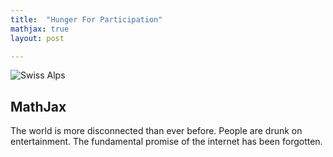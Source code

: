 ```yaml
---
title:  "Hunger For Participation"
mathjax: true
layout: post

---
```


![Swiss Alps](https://user-images.githubusercontent.com/4943215/55412536-edbba180-5567-11e9-9c70-6d33bca3f8ed.jpg)


## MathJax
The world is more disconnected than ever before.
People are drunk on entertainment. The fundamental promise of the internet has been forgotten.



